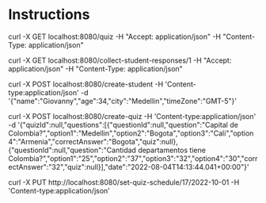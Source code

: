 # Instructions

curl -X GET localhost:8080/quiz -H "Accept: application/json" -H "Content-Type: application/json"

curl -X GET localhost:8080/collect-student-responses/1 -H "Accept: application/json" -H "Content-Type: application/json"


curl -X POST localhost:8080/create-student -H 'Content-type:application/json' -d '{"name":"Giovanny","age":34,"city":"Medellin","timeZone":"GMT-5"}'

curl -X POST localhost:8080/create-quiz -H 'Content-type:application/json' -d '{"quizId":null,"questions":[{"questionId":null,"question":"Capital de Colombia?","option1":"Medellin","option2":"Bogota","option3":"Cali","option4":"Armenia","correctAnswer":"Bogota","quiz":null},{"questionId":null,"question":"Cantidad departamentos tiene Colombia?","option1":"25","option2":"37","option3":"32","option4":"30","correctAnswer":"32","quiz":null}],"date":"2022-08-04T14:13:44.041+00:00"}'

curl -X PUT http://localhost:8080/set-quiz-schedule/17/2022-10-01 -H 'Content-type:application/json'
